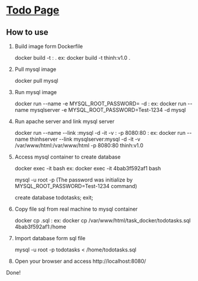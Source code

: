 # [Todo Page](https://gitlab.edge-works.net/thinh/learn-angular)

## How to use

1. Build image form Dockerfile

	docker build -t <image name>:<version> .
	ex: docker build -t thinh:v1.0 .

2. Pull mysql image

	docker pull mysql

3. Run mysql image

	docker run --name <name mysql> -e MYSQL_ROOT_PASSWORD=<password root> -d <repository>:<version>
	ex: docker run --name mysqlserver -e MYSQL_ROOT_PASSWORD=Test-1234 -d mysql

4. Run apache server and link mysql server

	docker run --name <name> --link <name mysql>:mysql -d -it -v <real path>:<virtual path> -p 8080:80 <repository>:<version>
	ex: docker run --name thinhserver --link mysqlserver:mysql -d -it -v /var/www/html:/var/www/html -p 8080:80 thinh:v1.0

5. Access mysql container to create database

	docker exec -it <container id> bash
	ex: docker exec -it 4bab3f592af1 bash

	mysql -u root -p
	(The password was initialize by MYSQL_ROOT_PASSWORD=Test-1234 command)

	create database todotasks;
	exit;

6. Copy file sql from real machine to mysql container

	docker cp <path file sql>.sql <container id>:<virtual path>
	ex: docker cp /var/www/html/task_docker/todotasks.sql 4bab3f592af1:/home

7. Import database form sql file

	mysql -u root -p todotasks < /home/todotasks.sql

8. Open your browser and access http://localhost:8080/

Done!